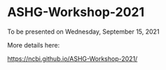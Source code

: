 # ASHG-Workshop-2021

To be presented on Wednesday, September 15, 2021

More details here:

https://ncbi.github.io/ASHG-Workshop-2021/
